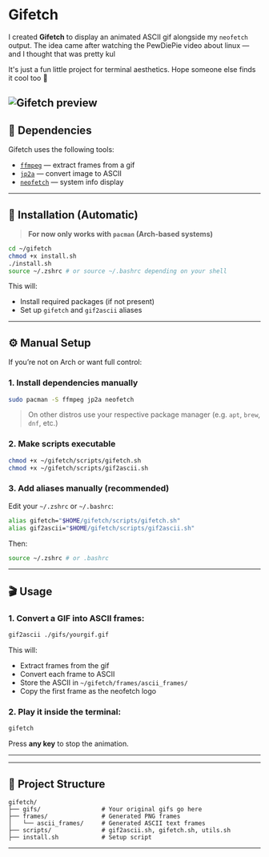 # Gifetch

I created **Gifetch** to display an animated ASCII gif alongside my `neofetch` output.
The idea came after watching the PewDiePie video about linux — and I thought that was pretty kul

It's just a fun little project for terminal aesthetics. Hope someone else finds it cool too 🍚

![Gifetch preview](https://github.com/AslanLM/Gifetch/releases/download/v1.0.0/preview.gif)
---

## 🧩 Dependencies

Gifetch uses the following tools:

* [`ffmpeg`](https://ffmpeg.org/) — extract frames from a gif
* [`jp2a`](https://github.com/cslarsen/jp2a) — convert image to ASCII
* [`neofetch`](https://github.com/dylanaraps/neofetch) — system info display

---

## 🚀 Installation (Automatic)

> **For now only works with `pacman` (Arch-based systems)**

```bash
cd ~/gifetch
chmod +x install.sh
./install.sh
source ~/.zshrc # or source ~/.bashrc depending on your shell
```

This will:

* Install required packages (if not present)
* Set up `gifetch` and `gif2ascii` aliases

---

## ⚙️ Manual Setup

If you’re not on Arch or want full control:

### 1. Install dependencies manually

```bash
sudo pacman -S ffmpeg jp2a neofetch
```

> On other distros use your respective package manager (e.g. `apt`, `brew`, `dnf`, etc.)

### 2. Make scripts executable
```bash
chmod +x ~/gifetch/scripts/gifetch.sh
chmod +x ~/gifetch/scripts/gif2ascii.sh
```

### 3. Add aliases manually (recommended)

Edit your `~/.zshrc` or `~/.bashrc`:

```bash
alias gifetch="$HOME/gifetch/scripts/gifetch.sh"
alias gif2ascii="$HOME/gifetch/scripts/gif2ascii.sh"
```

Then:

```bash
source ~/.zshrc # or .bashrc
```

---

## 🎬 Usage

### 1. Convert a GIF into ASCII frames:

```bash
gif2ascii ./gifs/yourgif.gif
```

This will:

* Extract frames from the gif
* Convert each frame to ASCII
* Store the ASCII in `~/gifetch/frames/ascii_frames/`
* Copy the first frame as the neofetch logo

### 2. Play it inside the terminal:

```bash
gifetch
```

Press **any key** to stop the animation.

---

---

## 📁 Project Structure

```
gifetch/
├── gifs/                 # Your original gifs go here
├── frames/               # Generated PNG frames
│   └── ascii_frames/     # Generated ASCII text frames
├── scripts/              # gif2ascii.sh, gifetch.sh, utils.sh
├── install.sh            # Setup script
```

---


